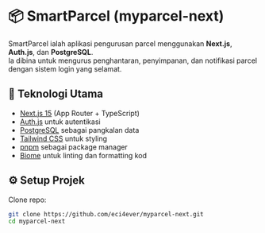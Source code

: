 # 📦 SmartParcel (myparcel-next)

SmartParcel ialah aplikasi pengurusan parcel menggunakan **Next.js**, **Auth.js**, dan **PostgreSQL**.  
Ia dibina untuk mengurus penghantaran, penyimpanan, dan notifikasi parcel dengan sistem login yang selamat.

## 🚀 Teknologi Utama
- [Next.js 15](https://nextjs.org/) (App Router + TypeScript)
- [Auth.js](https://authjs.dev/) untuk autentikasi
- [PostgreSQL](https://www.postgresql.org/) sebagai pangkalan data
- [Tailwind CSS](https://tailwindcss.com/) untuk styling
- [pnpm](https://pnpm.io/) sebagai package manager
- [Biome](https://biomejs.dev/) untuk linting dan formatting kod

## ⚙️ Setup Projek

Clone repo:
```bash
git clone https://github.com/eci4ever/myparcel-next.git
cd myparcel-next
